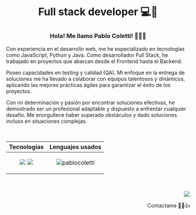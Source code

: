 # <p align="center">Full stack developer 💻🚀</p>

### <p align="center">Hola! Me llamo Pablo Coletti! 👋🧑‍💻</p>

<p>
  Con experiencia en el desarrollo web, me he especializado en tecnologías como JavaScript, Python y Java. Como desarrollador Full Stack, he trabajado en proyectos que abarcan desde el Frontend hasta el Backend.
</p>
<p>
  Poseo capacidades en testing y calidad (QA). Mi enfoque en la entrega de soluciones me ha llevado a colaborar con equipos talentosos y dinámicos, aplicando las mejores prácticas ágiles para garantizar el éxito de los proyectos.
</p>
<p>
  Con mi determinación y pasión por encontrar soluciones efectivas, he demostrado ser un profesional adaptable y dispuesto a enfrentar cualquier desafío. Me enorgullece haber superado obstáculos y dado soluciones incluso en situaciones complejas.
</p>
<br>

| Tecnologias                                                 | Lenguajes usados                                           |
|------------------------------------------------------------|-----------------------------------------------------------|
| <p align="center"><a href="https://skillicons.dev"><img src="https://skillicons.dev/icons?i=js,vue,react,html,css&theme=dark" /></a> <a href="https://skillicons.dev"><img src="https://skillicons.dev/icons?i=python,django,java,spring,mysql,git,docker&theme=dark" /></a></p> | <p align="center"><img src="https://github-readme-stats.vercel.app/api/top-langs/?username=pablocoletti&layout=compact" alt="pablocoletti" /></p> |
<br>
<p align="end">
  <a href="https://www.linkedin.com/in/pablo-coletti-012179226/" target="_blank">
    <img src="https://skillicons.dev/icons?i=linkedin&theme=dark" />
  </a>
  <p align="end">Contactame 🧑‍💻👍</p>
</p>


